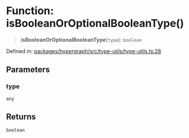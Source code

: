 # Function: isBooleanOrOptionalBooleanType()

> **isBooleanOrOptionalBooleanType**(`type`): `boolean`

Defined in: [packages/hypergraph/src/type-utils/type-utils.ts:28](https://github.com/hashirpm/hypergraph/blob/ab4ea1cdb9430798142e0d735aac9d31c2cf0ae0/packages/hypergraph/src/type-utils/type-utils.ts#L28)

## Parameters

### type

`any`

## Returns

`boolean`
